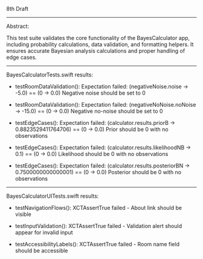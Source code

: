 8th Draft

- - - -

Abstract:

This test suite validates the core functionality of the BayesCalculator
app, including probability calculations, data validation, and formatting
helpers. It ensures accurate Bayesian analysis calculations and proper
handling of edge cases.

- - - -

BayesCalculatorTests.swift results:

* testRoomDataValidation(): Expectation failed: (negativeNoise.noise → -5.0) == (0 → 0.0)
Negative noise should be set to 0

* testRoomDataValidation(): Expectation failed: (negativeNoNoise.noNoise → -15.0) == (0 → 0.0)
Negative no-noise should be set to 0

* testEdgeCases(): Expectation failed: (calculator.results.priorB → 0.8823529411764706) == (0 → 0.0)
Prior should be 0 with no observations

* testEdgeCases(): Expectation failed: (calculator.results.likelihoodNB → 0.1) == (0 → 0.0)
Likelihood should be 0 with no observations

* testEdgeCases(): Expectation failed: (calculator.results.posteriorBN → 0.7500000000000001) == (0 → 0.0)
Posterior should be 0 with no observations

- - - -

BayesCalculatorUITests.swift results:

* testNavigationFlows(): XCTAssertTrue failed - About link should be visible

* testInputValidation(): XCTAssertTrue failed - Validation alert should appear for invalid input

* testAccessibilityLabels(): XCTAssertTrue failed - Room name field should be accessible






